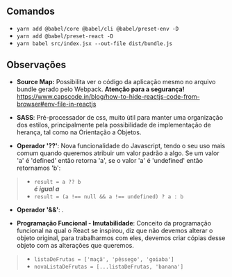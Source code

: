## Comandos

* `yarn add @babel/core @babel/cli @babel/preset-env -D`
* `yarn add @babel/preset-react -D`
* `yarn babel src/index.jsx --out-file dist/bundle.js`
## Observações

* **Source Map:** Possibilita ver o código da aplicação mesmo no arquivo bundle gerado pelo Webpack. **Atenção para a segurança!** <https://www.capscode.in/blog/how-to-hide-reactjs-code-from-browser#env-file-in-reactjs>

* **SASS**: Pré-processador de css, muito útil para manter uma organização dos estilos, principalmente pela possibilidade de implementação de herança, tal como na Orientação a Objetos.

* **Operador '??'**: Nova funcionalidade do Javascript, tendo o seu uso mais comum quando queremos atribuir um valor padrão a algo. Se um valor 'a' é 'defined' então retorna 'a', se o valor 'a' é 'undefined' então retornamos 'b': 

>* ```result = a ?? b``` <br> 
> _**é igual a**_ <br>
>* ```result = (a !== null && a !== undefined) ? a : b``` <br>

* **Operador '&&'**: .

* **Programação Funcional - Imutabilidade**: Conceito da programação funcional na qual o React se inspirou, diz que não devemos alterar o objeto original, para trabalharmos com eles, devemos criar cópias desse objeto com as alterações que queremos.

>* ```listaDeFrutas = ['maçã', 'pêssego', 'goiaba']``` <br>
>* ```novaListaDeFrutas = [...listaDeFrutas, 'banana']``` <br>
